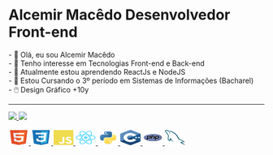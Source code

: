 <h1>Alcemir Macêdo Desenvolvedor Front-end</h1>
- 👋 Olá, eu sou Alcemir Macêdo<br/>
- 👀 Tenho interesse em Tecnologias Front-end e Back-end<br/>
- 🌱 Atualmente estou aprendendo ReactJs e NodeJS<br/>
- 📜 Estou Cursando o 3º período em Sistemas de Informações (Bacharel)<br/>
- 🖱️  Design Gráfico +10y<br/>
<hr>
<div align="left">
  <a href="https://github.com/AlcemirMacedo">
  <img height="180em" src="https://github-readme-stats.vercel.app/api?username=AlcemirMacedo&show_icons=true&theme=gruvbox&include_all_commits=true&count_private=true"/>
  <img height="180em" src="https://github-readme-stats.vercel.app/api/top-langs/?username=AlcemirMacedo&layout=compact&langs_count=7&theme=gruvbox"/>
</div>
<div style="display: inline_block"><br>  
  <img alt="HTML" height="30" width="40" src="https://raw.githubusercontent.com/devicons/devicon/master/icons/html5/html5-original.svg">
  <img alt="CSS" height="30" width="40" src="https://raw.githubusercontent.com/devicons/devicon/master/icons/css3/css3-original.svg">
  <img alt="Js" height="30" width="40" src="https://raw.githubusercontent.com/devicons/devicon/master/icons/javascript/javascript-plain.svg">
  <img alt="React" height="30" width="40" src="https://raw.githubusercontent.com/devicons/devicon/master/icons/react/react-original.svg">
  <img alt="Python" height="30" width="40" src="https://raw.githubusercontent.com/devicons/devicon/master/icons/python/python-original.svg">
  <img alt="C#" height="30" width="40" src="https://github.com/AlcemirMacedo/AlcemirMacedo/blob/main/c.svg">
  <img alt="PHP" height="30" width="40" src="https://github.com/AlcemirMacedo/AlcemirMacedo/blob/main/php.svg">
  <img alt="Mysql" height="30" width="40" src="https://github.com/AlcemirMacedo/AlcemirMacedo/blob/main/mysql-6.svg">
</div>
  
  
